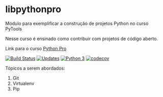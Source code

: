 # libpythonpro
Módulo para exemplificar a construção de projetos Python no curso PyTools

Nesse curso é ensinado como contribuir com projetos de código aberto.

Link para o curso [Python Pro](https://pythonpro.com.br/)

[![Build Status](https://app.travis-ci.com/rafael-hsm/libpythonpro.svg?branch=main)](https://app.travis-ci.com/rafael-hsm/libpythonpro)
[![Updates](https://pyup.io/repos/github/rafael-hsm/libpythonpro/shield.svg)](https://pyup.io/repos/github/rafael-hsm/libpythonpro/)
[![Python 3](https://pyup.io/repos/github/rafael-hsm/libpythonpro/python-3-shield.svg)](https://pyup.io/repos/github/rafael-hsm/libpythonpro/)
[![codecov](https://codecov.io/gh/rafael-hsm/libpythonpro/branch/main/graph/badge.svg?token=zlCJjFFDJ6)](https://codecov.io/gh/rafael-hsm/libpythonpro)

Tópicos a serem abordados:
1. Git
2. Virtualenv
3. Pip